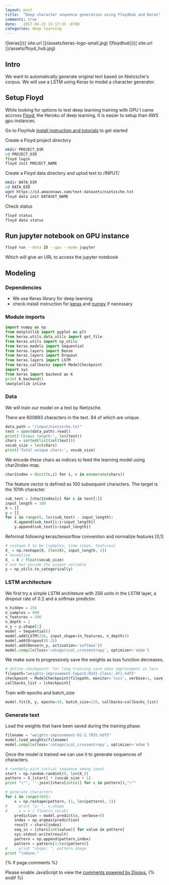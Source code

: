 ```yaml
---
layout: post
title:  "Deep character sequence generation using FloydHub and Keras"
comments: true
date:   2017-04-21 15:17:33 -0700
categories: deep learning
---
```


![keras]({{ site.url }}/assets/keras-logo-small.jpg)
![floydhub]({{ site.url }}/assets/floyd_hub.jpg)

## Intro

We want to automatically generate original text based on Nietzsche's corpus. We will use a LSTM using Keras to model a character generator.


## Setup Floyd

While looking for options to test deep learning training with GPU I came accross [Floyd](http://www.floydhub.com), the Heroku of deep learning. It is easier to setup than AWS gpu instances.

Go to FloyHub [install instruction and tutorials](http://docs.floydhub.com/home/getting_started/) to get started

Create a Floyd project directory

```sh
mkdir PROJECT_DIR
cd PROJECT_DIR
floyd login
floyd init PROJECT_NAME
```

Create a Floyd data directory and uplod text to /INPUT/

```bash
mkdir DATA_DIR
cd DATA_DIR
wget https://s3.amazonaws.com/text-datasets/nietzsche.txt
floyd data init DATASET_NAME
```

Check status

```sh
floyd status
floyd data status
```

## Run jupyter notebook on GPU instance

```bash
floyd run --data ID --gpu --mode jupyter
```
Which will give an URL to access the jupyter notebook

## Modeling
### Dependencies
- We use Keras library for deep learning
- check install instruction for [keras](https://keras.io/) and [numpy](http://www.numpy.org/) if necessary

### Module imports

```python
import numpy as np
from matplotlib import pyplot as plt
from keras.utils.data_utils import get_file
from keras.utils import np_utils
from keras.models import Sequential
from keras.layers import Dense
from keras.layers import Dropout
from keras.layers import LSTM
from keras.callbacks import ModelCheckpoint
import sys
from keras import backend as K
print K.backend()
%matplotlib inline
```

### Data

We will train our model on a text by Nietzsche.

There are 600893 characters in the text. 84 of which are unique. 

```python
data_path = "/input/nietzsche.txt"
text = open(data_path).read()
print('Corpus length:', len(text))
chars = sorted(list(set(text)))
vocab_size = len(chars)
print('Total unique chars:', vocab_size)
```
We encode these chars as indices to feed the learning model using char2index map.

```python
char2index = dict((c,i) for i, c in enumerate(chars))
```
The feature vector is defined as 100 subsequent characters. The target is the 101th character.

```python
sub_text = [char2index[c] for c in text[:]]
input_length = 100
X = []
y = []
for i in range(0, len(sub_text) - input_length):
    X.append(sub_text[i:i+input_length])
    y.append(sub_text[i+input_length])
```
Reformat following keras/tensorflow convention and normalize features [0,1]

```python
# reshape X to be [samples, time steps, features]
X_ = np.reshape(X, (len(X), input_length, 1))
# normalize
X_ = X / float(vocab_size)
# one hot encode the output variable
y = np_utils.to_categorical(y)
```

### LSTM architecture

We first try a simple LSTM architeture with 256 units in the LSTM layer, a dropout rate of 0.2 and a softmax predictor.

```python
n_hidden = 256
n_samples = 900
n_features = 100
n_depth = 1
n_y = y.shape[1]
model = Sequential()
model.add(LSTM(256, input_shape=(n_features, n_depth)))
model.add(Dropout(0.2))
model.add(Dense(n_y, activation='softmax'))
model.compile(loss='categorical_crossentropy', optimizer='adam')
```

We make sure to progressively save the weights as loss function decreases.

```python
# define checkpoint: for long training save when improvement in loss
filepath="weights-improvement-{epoch:02d}-{loss:.4f}.hdf5"
checkpoint = ModelCheckpoint(filepath, monitor='loss', verbose=1, save_best_only=True, mode='min')
callbacks_list = [checkpoint]
```

Train with epochs and batch_size

```python
model.fit(X, y, epochs=10, batch_size=128, callbacks=callbacks_list)
```


### Generate text
Load the weights that have been saved during the training phase.

```python
filename = "weights-improvement-01-2.7955.hdf5"
model.load_weights(filename)
model.compile(loss='categorical_crossentropy', optimizer='adam')
```
Once the model is trained we can use it to generate sequences of characters.

```python
# randomly pick initial sequence among input
start = np.random.randint(0, len(X_))
pattern = X_[start] * (vocab_size + 1)
print "\"", ''.join([chars[int(c)] for c in pattern]),"\""

# generate characters
for i in range(100):
    x = np.reshape(pattern, (1, len(pattern), 1))
#     print "x: ", x.shape
#     x = x / float(n_vocab)
    prediction = model.predict(x, verbose=0)
    index = np.argmax(prediction)
    result = chars[index]
    seq_in = [chars[int(value)] for value in pattern]
    sys.stdout.write(result)
    pattern = np.append(pattern,index)
    pattern = pattern[1:len(pattern)]
#     print "shape: ", pattern.shape
print "\nDone."
```

{% if page.comments %}
<div id="disqus_thread"></div>
<script>

/**
*  RECOMMENDED CONFIGURATION VARIABLES: EDIT AND UNCOMMENT THE SECTION BELOW TO INSERT DYNAMIC VALUES FROM YOUR PLATFORM OR CMS.
*  LEARN WHY DEFINING THESE VARIABLES IS IMPORTANT: https://disqus.com/admin/universalcode/#configuration-variables*/
/*
var disqus_config = function () {
this.page.url = PAGE_URL;  // Replace PAGE_URL with your page's canonical URL variable
this.page.identifier = PAGE_IDENTIFIER; // Replace PAGE_IDENTIFIER with your page's unique identifier variable
};
*/
(function() { // DON'T EDIT BELOW THIS LINE
var d = document, s = d.createElement('script');
s.src = 'https://slegroux-github-io.disqus.com/embed.js';
s.setAttribute('data-timestamp', +new Date());
(d.head || d.body).appendChild(s);
})();
</script>
<noscript>Please enable JavaScript to view the <a href="https://disqus.com/?ref_noscript">comments powered by Disqus.</a></noscript>
{% endif %}
